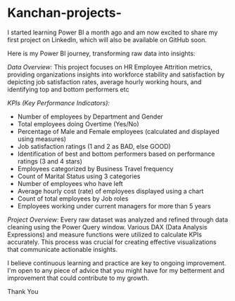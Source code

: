 # Kanchan-projects-

I started learning Power BI a month ago and am now excited to share my first project on LinkedIn, which will also be available on GitHub soon.

Here is my Power BI journey, transforming raw data into insights:

*Data Overview:* This project focuses on HR Employee Attrition metrics, providing organizations insights into workforce stability and satisfaction by depicting job satisfaction rates, average hourly working hours, and identifying top and bottom performers etc

*KPIs (Key Performance Indicators):*
- Number of employees by Department and Gender
- Total employees doing Overtime (Yes/No)
- Percentage of Male and Female employees (calculated and displayed using measures)
- Job satisfaction ratings (1 and 2 as BAD, else GOOD)
- Identification of best and bottom performers based on performance ratings (3 and 4 stars)
- Employees categorized by Business Travel frequency
- Count of Marital Status using 3 categories
- Number of employees who have left
- Average hourly cost (rate) of employees displayed using a chart
- Count of total employees by Job roles
- Employees working under current managers for more than 5 years

*Project Overview:*
Every raw dataset was analyzed and refined through data cleaning using the Power Query window. Various DAX (Data Analysis Expressions) and measure functions were utilized to calculate KPIs accurately. This process was crucial for creating effective visualizations that communicate actionable insights.

I believe continuous learning and practice are key to ongoing improvement. I'm open to any piece of advice that you might have for my betterment and improvement that could contribute to my growth.

Thank You
